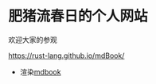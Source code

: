 # 肥猪流春日的个人网站

欢迎大家的参观

https://rust-lang.github.io/mdBook/

- 渲染[mdbook](https://rust-lang.github.io/mdBook/)
